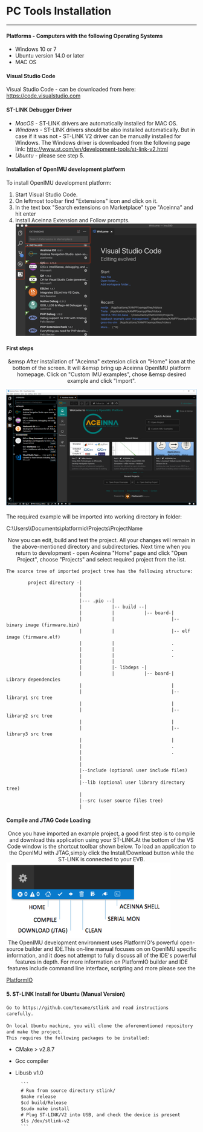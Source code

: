 # **PC Tools Installation**  


------------------------------------------------------------  

#### **Platforms - Computers with the following Operating Systems**  

 - Windows 10 or 7
 - Ubuntu version 14.0 or later
 - MAC OS


#### **Visual Studio Code**

Visual Studio Code - can be downloaded from here:  https://code.visualstudio.com

#### **ST-LINK Debugger Driver**  

-   *MacOS* - ST-LINK drivers are automatically installed for MAC OS.
-   *Windows* - ST-LINK drivers should be also installed automatically. But in case if it was not - ST-LINK V2 driver can be manually installed for Windows.  The Windows driver is downloaded from the following page link:
    http://www.st.com/en/development-tools/st-link-v2.html
-   *Ubuntu* - please see step 5.

#### **Installation of OpenIMU development platform**

To install OpenIMU development platform:

1. Start Visual Studio Code.
2. On leftmost toolbar find "Extensions" icon and click on it.
3. In the text box "Search extensions on Marketplace" type "Aceinna" and hit enter
4. Install Aceinna Extension and Follow prompts.
    ![未找到图片](media/AddExtension.png)   


#### **First steps**   
<center>  
    &emsp After installation of "Aceinna" extension click on "Home" icon at the bottom of the screen. It will  
    &emsp bring up Aceinna OpenIMU platform homepage. Click on "Custom IMU examples", chose  
    &emsp desired example and click "Import".  
</center>  

![未找到图片](media/HomePage.png)   

  The required example will be imported into working directory in folder:   
            
  C:\\Users\\<username>\\Documents\\platformio\\Projects\\ProjectName   
<center>  
    Now you can edit, build and test the project. All your changes will remain in the above-mentioned
    directory and subdirectories.  
    Next time when you return to development - open Aceinna "Home" page and click "Open Project", choose
    "Projects" and select  
    required project from the list.  

    The source tree of imported project tree has the following structure:  
</center>


```
        project directory -|
                           |
                           |                                   
                           |--- .pio --|
                           |           |-- build --|   
                           |           |           |-- board-|   
                           |           |                     |-- binary image (firmware.bin)  
                           |           |                     |-- elf image (firmware.elf)  
                           |           |                     .  
                           |           |                     .  
                           |           |                     .  
                           |           |
                           |           |- libdeps -|   
                           |           |           |-- board-|  Library dependencies
                           |                                 |      
                           |                                 |--library1 src tree
                           |                                 |   
                           |                                 |--library2 src tree
                           |                                 |   
                           |                                 |--library3 src tree
                           |                                 |   
                           |                                 .  
                           |                                 .  
                           |                                            
                           |                                            
                           |--include (optional user include files)              
                           |                                            
                           |--lib (optional user library directory tree)
                           |
                           |--src (user source files tree)
                           |
```

    
    
####    **Compile and JTAG Code Loading**   
<center>  
    Once you have imported an example project, a good first step is to compile and download this  
    application using your ST-LINK.At the bottom of the VS Code window is the shortcut toolbar  
    shown below.  To load an application to the OpenIMU with JTAG,simply click  
    the Install/Download button while the ST-LINK is connected to your EVB.  
</center>  
<img src="media/VSCodeToolBar.png" height = "200" >  
<center>  
    The OpenIMU development environment uses PlatformIO's powerful open-source builder and  
    IDE.This on-line  manual focuses on on OpenIMU specific information, and it does not attempt  
    to fully discuss all of the IDE's powerful  features in depth. For more information on PlatformIO  
    builder and IDE features include command line  interface, scripting and more please see the   
</center>   

[PlatformIO](https://docs.platformio.org)  

#### **5.  ST-LINK Install for Ubuntu (Manual Version)**  
  
    Go to https://github.com/texane/stlink and read instructions carefully.    
  
    On local Ubuntu machine, you will clone the aforementioned repository and make the project.  
    This requires the following packages to be installed:   
   
* CMake > v2.8.7  
* Gcc compiler  
* Libusb v1.0  

        ```  
        # Run from source directory stlink/  
        $make release  
        $cd build/Release  
        $sudo make install  
        # Plug ST-LINK/V2 into USB, and check the device is present  
        $ls /dev/stlink-v2  
        ```
